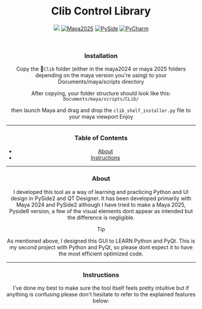 <div align="center">
<h1 align="center">Clib Control Library</h1>
<p align="center">
  <a href="https://www.autodesk.com/products/maya/overview"><img src="https://img.shields.io/badge/Maya-2024-blue?logo=autodesk&logoColor=white" ></a>
  <a href="https://www.autodesk.com/products/maya/overview"><img src="https://img.shields.io/badge/Maya-2025-blue?logo=autodesk&logoColor=white" alt="Maya2025"></a>
  <a href="https://pypi.org/project/PySide6/"><img src="https://img.shields.io/badge/PySide-Qt%20for%20Python-green?logo=qt&logoColor=whitee" alt="PySide"></a>
  <a href="https://www.jetbrains.com/pycharm/"><img src="https://img.shields.io/badge/Built%20with-PyCharm-yellow?logo=jetbrains&logoColor=white" alt="PyCharm"></a>
</p>
<br>
<h3>Installation</h3>

Copy the 📁`Clib` folder (either in the maya2024 or maya 2025 folders depending on the maya version you're using) to your Documents/maya/scripts directory

After copying, your folder structure should look like this:  
`Documents/maya/scripts/CLib/`

then launch Maya and drag and drop the `clib_shelf_installer.py` file to your maya viewport
Enjoy


-----

### Table of Contents
* [About](#About)
* [Instructions](#Instructions)


-----

### About

I developed this tool as a way of learning and practicing Python and UI design in PySide2 and QT Designer. It has been developed primarily with Maya 2024 and PySide2 although I have tried to make a Maya 2025, Pyside6 version, a few of the visual elements dont appear as intended but the difference is negligible.

> [!TIP]
> As mentioned above, I designed this GUI to LEARN Python and PyQt. This is my second project with Python and PyQt, so please dont expect it to have the most efficient optimized code. 

-----


### Instructions

I've done my best to make sure the tool itself feels pretty intuitive but if anything is confusing please don't hesitate to refer to the explained features below:
